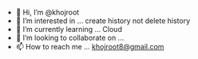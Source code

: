 - 👋 Hi, I’m @khojroot
- 👀 I’m interested in ... create history not delete history
- 🌱 I’m currently learning ... Cloud
- 💞️ I’m looking to collaborate on ...
- 📫 How to reach me ... khojroot8@gmail.com

<!---
khojroot/khojroot is a ✨ special ✨ repository because its `README.md` (this file) appears on your GitHub profile.
You can click the Preview link to take a look at your changes.
--->
